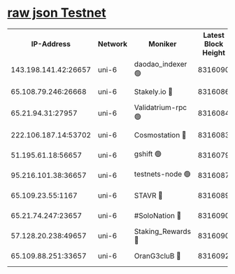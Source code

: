 [raw json Testnet](https://rpc-check.junot.stavr.tech/junot/rpc-junot-result.json)
=


<table><tr><th>IP-Address</th><th>Network</th><th>Moniker</th><th>Latest Block Height</th><th>Earliest Block Height</th><th>Catching Up</th><th>Tx Index</th><th>Voting Power</th><th>Scan Time</th></tr><tr><td>143.198.141.42:26657</td><td>uni-6</td><td>daodao_indexer 🟢</td><td>8316090</td><td>1</td><td>False</td><td>off</td><td>0</td><td>2024-02-25T14:25:36.772663279UTC</td></tr><tr><td>65.108.79.246:26668</td><td>uni-6</td><td>Stakely.io 🔴</td><td>8316086</td><td>1570872</td><td>False</td><td>on</td><td>11</td><td>2024-02-25T14:25:26.593109421UTC</td></tr><tr><td>65.21.94.31:27957</td><td>uni-6</td><td>Validatrium-rpc 🟢</td><td>8316084</td><td>2943363</td><td>False</td><td>on</td><td>0</td><td>2024-02-25T14:25:22.138553676UTC</td></tr><tr><td>222.106.187.14:53702</td><td>uni-6</td><td>Cosmostation 🔴</td><td>8316083</td><td>7473037</td><td>False</td><td>on</td><td>109003</td><td>2024-02-25T14:25:19.756512182UTC</td></tr><tr><td>51.195.61.18:56657</td><td>uni-6</td><td>gshift 🟢</td><td>8316079</td><td>7691417</td><td>False</td><td>on</td><td>0</td><td>2024-02-25T14:25:08.089668853UTC</td></tr><tr><td>95.216.101.38:36657</td><td>uni-6</td><td>testnets-node 🟢</td><td>8316087</td><td>8116304</td><td>False</td><td>on</td><td>0</td><td>2024-02-25T14:25:28.974632355UTC</td></tr><tr><td>65.109.23.55:1167</td><td>uni-6</td><td>STAVR 🔴</td><td>8316089</td><td>8207211</td><td>False</td><td>off</td><td>6054</td><td>2024-02-25T14:25:33.429857846UTC</td></tr><tr><td>65.21.74.247:23657</td><td>uni-6</td><td>#SoloNation 🔴</td><td>8316090</td><td>8237483</td><td>False</td><td>on</td><td>112</td><td>2024-02-25T14:25:35.859665000UTC</td></tr><tr><td>57.128.20.238:49657</td><td>uni-6</td><td>Staking_Rewards 🔴</td><td>8316090</td><td>8297813</td><td>False</td><td>on</td><td>1008</td><td>2024-02-25T14:25:37.161492537UTC</td></tr><tr><td>65.109.88.251:33657</td><td>uni-6</td><td>OranG3cluB 🔴</td><td>8316092</td><td>8297813</td><td>False</td><td>on</td><td>11</td><td>2024-02-25T14:25:41.636220864UTC</td></tr></table>